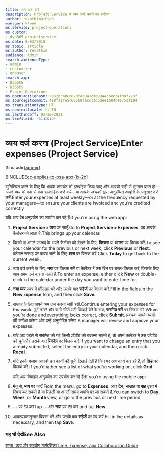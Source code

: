 ```yaml
---
title: व्यय दर्ज करें
description: Project Service में व्यय दर्ज करने का तरीका
author: revathimuthiah
manager: kfend
ms.service: project-operations
ms.custom:
- dyn365-projectservice
ms.date: 8/03/2018
ms.topic: article
ms.author: revathim
audience: Admin
search.audienceType:
- admin
- customizer
- enduser
search.app:
- D365CE
- D365PS
- ProjectOperations
ms.openlocfilehash: 9a32bc6b8687dfac941dde9944c6e6b4fd8f723f
ms.sourcegitcommit: 418fa1fe9d605b8faccc2d5dee1b04b4e753f194
ms.translationtype: HT
ms.contentlocale: hi-IN
ms.lasthandoff: 02/10/2021
ms.locfileid: "5148510"
---
```

# <a name="enter-expenses-project-service"></a><span data-ttu-id="2ccbd-103">व्यय दर्ज करना (Project Service)</span><span class="sxs-lookup"><span data-stu-id="2ccbd-103">Enter expenses (Project Service)</span></span>

[!include [banner](../includes/psa-now-project-operations.md)]

[!INCLUDE[cc-applies-to-psa-app-1x-2x](../includes/cc-applies-to-psa-app-1x-2x.md)]

<span data-ttu-id="2ccbd-104">सुनिश्चित करने के लिए कि आपके क्लायंट को इनवॉइस किया जाए और आपको सही से भुगतान प्राप्त हो—अपने व्यय को कम से कम साप्ताहिक दर्ज करें—या आपके प्रबंधकों द्वारा अनुरोधित आवृत्ति के अनुसार दर्ज करें.</span><span class="sxs-lookup"><span data-stu-id="2ccbd-104">Enter your expenses at least weekly—or at the frequency requested by your managers—to ensure your clients are invoiced and you’re credited correctly.</span></span>  
  
 <span data-ttu-id="2ccbd-105">यदि आप वेब अनुप्रयोग का उपयोग कर रहे हैं:</span><span class="sxs-lookup"><span data-stu-id="2ccbd-105">If you’re using the web app:</span></span>  
  
1. <span data-ttu-id="2ccbd-106">**Project Service > व्यय** पर जाएँ.</span><span class="sxs-lookup"><span data-stu-id="2ccbd-106">Go to **Project Service > Expenses**.</span></span> <span data-ttu-id="2ccbd-107">यह आपके कैलेंडर को लाता है.</span><span class="sxs-lookup"><span data-stu-id="2ccbd-107">This brings up your calendar.</span></span>  
  
2. <span data-ttu-id="2ccbd-108">पिछले या अगले सप्ताह के अपने कैलेंडर को देखने के लिए, **पिछला** या **अगला** पर क्लिक करें.</span><span class="sxs-lookup"><span data-stu-id="2ccbd-108">To see your calendar for the previous or next week, click **Previous** or **Next**.</span></span> <span data-ttu-id="2ccbd-109">वर्तमान सप्ताह पर वापस जाने के लिए **आज** पर क्लिक करें.</span><span class="sxs-lookup"><span data-stu-id="2ccbd-109">Click **Today** to get back to the current week.</span></span>  
  
3. <span data-ttu-id="2ccbd-110">व्यय दर्ज करने के लिए, **नया** पर क्लिक करें या कैलेंडर में उस दिन पर डबल-क्लिक करें, जिसके लिए आप समय दर्ज करना चाहते हैं.</span><span class="sxs-lookup"><span data-stu-id="2ccbd-110">To enter an expense, either click **New** or double-click in the calendar under the day you want to enter time for.</span></span>  
  
4. <span data-ttu-id="2ccbd-111">**नया व्यय** प्रपत्र में फ़ील्ड्स भरें और उसके बाद **सहेजें** पर क्लिक करें.</span><span class="sxs-lookup"><span data-stu-id="2ccbd-111">Fill in the fields in the **New Expense** form, and then click **Save**.</span></span>  
  
5. <span data-ttu-id="2ccbd-112">सप्ताह के लिए अपने व्यय दर्ज करना जारी रखें.</span><span class="sxs-lookup"><span data-stu-id="2ccbd-112">Continue entering your expenses for the week.</span></span> <span data-ttu-id="2ccbd-113">पूर्ण करने और सभी चीज़ें सही दिखाई देने के बाद, **सबमिट करें** पर क्लिक करें.</span><span class="sxs-lookup"><span data-stu-id="2ccbd-113">When you’re done and everything looks correct, click **Submit**.</span></span> <span data-ttu-id="2ccbd-114">प्रबंधक आपके व्ययों की समीक्षा करेगा और उन्हें अनुमोदित करेगा.</span><span class="sxs-lookup"><span data-stu-id="2ccbd-114">A manager will review and approve your expenses.</span></span>  
  
6. <span data-ttu-id="2ccbd-115">यदि आप पहले से सबमिट की गई किसी प्रविष्टि को बदलना चाहते हैं, तो अपने कैलेंडर में उस प्रविष्टि को चुनें और उसके बाद **रिकॉल** पर क्लिक करें.</span><span class="sxs-lookup"><span data-stu-id="2ccbd-115">If you want to change an entry that you already submitted, select the entry in your calendar, and then click **Recall**.</span></span>  
  
7. <span data-ttu-id="2ccbd-116">यदि इसके बजाय आपको उन कार्यों की सूची दिखाई देती है जिन पर आप कार्य कर रहे हैं, तो **ग्रिड** पर क्लिक करें.</span><span class="sxs-lookup"><span data-stu-id="2ccbd-116">If you’d rather see a list of what you’re working on, click **Grid**.</span></span>  
  
   <span data-ttu-id="2ccbd-117">यदि आप मोबाइल अनुप्रयोग का उपयोग कर रहे हैं:</span><span class="sxs-lookup"><span data-stu-id="2ccbd-117">If you’re using the mobile app:</span></span>  
  
8. <span data-ttu-id="2ccbd-118">मेनू से, **व्यय** पर जाएँ.</span><span class="sxs-lookup"><span data-stu-id="2ccbd-118">From the menu, go to **Expenses**.</span></span>     <span data-ttu-id="2ccbd-119">आप **दिन**, **सप्ताह** या **माह** दृश्य में स्विच कर सकते हैं या पिछली या अगली समय अवधि पर जा सकते हैं.</span><span class="sxs-lookup"><span data-stu-id="2ccbd-119">You can switch to **Day**, **Week**, or **Month** view, or go to the previous or next time period.</span></span>  
  
9. <span data-ttu-id="2ccbd-120">**…** पर टैप करें</span><span class="sxs-lookup"><span data-stu-id="2ccbd-120">Tap **…**</span></span> <span data-ttu-id="2ccbd-121">और **नया** पर टैप करें.</span><span class="sxs-lookup"><span data-stu-id="2ccbd-121">and tap **New**.</span></span>  
  
10. <span data-ttu-id="2ccbd-122">आवश्यकतानुसार विवरण भरें और उसके बाद **सहेजें** पर टैप करें.</span><span class="sxs-lookup"><span data-stu-id="2ccbd-122">Fill in the details as necessary, and then tap **Save**.</span></span>  
  
### <a name="see-also"></a><span data-ttu-id="2ccbd-123">यह भी देखें</span><span class="sxs-lookup"><span data-stu-id="2ccbd-123">See Also</span></span>  
 [<span data-ttu-id="2ccbd-124">समय, व्यय और सहयोग मार्गदर्शिका</span><span class="sxs-lookup"><span data-stu-id="2ccbd-124">Time, Expense, and Collaboration Guide</span></span>](../psa/time-expense-collaboration-guide.md)
